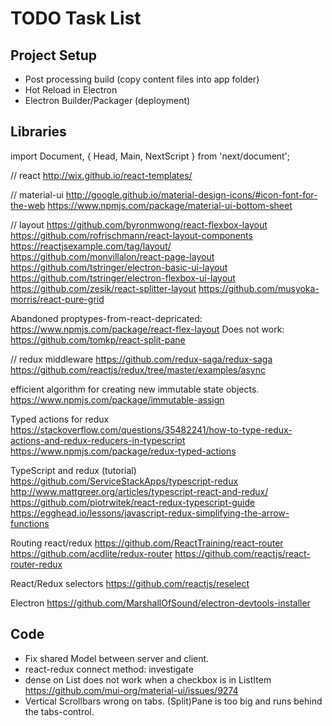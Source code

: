 # TODO Task List

## Project Setup

- Post processing build (copy content files into app folder)
- Hot Reload in Electron
- Electron Builder/Packager (deployment)

## Libraries

import Document, { Head, Main, NextScript } from 'next/document';

// react
http://wix.github.io/react-templates/

// material-ui
http://google.github.io/material-design-icons/#icon-font-for-the-web
https://www.npmjs.com/package/material-ui-bottom-sheet

// layout
https://github.com/byronmwong/react-flexbox-layout
https://github.com/rofrischmann/react-layout-components
https://reactjsexample.com/tag/layout/
https://github.com/monvillalon/react-page-layout
https://github.com/tstringer/electron-basic-ui-layout
https://github.com/tstringer/electron-flexbox-ui-layout
https://github.com/zesik/react-splitter-layout
https://github.com/musyoka-morris/react-pure-grid

Abandoned proptypes-from-react-depricated: https://www.npmjs.com/package/react-flex-layout
Does not work: https://github.com/tomkp/react-split-pane

// redux middleware
https://github.com/redux-saga/redux-saga
https://github.com/reactjs/redux/tree/master/examples/async

efficient algorithm for creating new immutable state objects.
https://www.npmjs.com/package/immutable-assign

Typed actions for redux
https://stackoverflow.com/questions/35482241/how-to-type-redux-actions-and-redux-reducers-in-typescript
https://www.npmjs.com/package/redux-typed-actions

TypeScript and redux (tutorial)
https://github.com/ServiceStackApps/typescript-redux
http://www.mattgreer.org/articles/typescript-react-and-redux/
https://github.com/piotrwitek/react-redux-typescript-guide
https://egghead.io/lessons/javascript-redux-simplifying-the-arrow-functions

Routing react/redux
https://github.com/ReactTraining/react-router
https://github.com/acdlite/redux-router
https://github.com/reactjs/react-router-redux

React/Redux selectors
https://github.com/reactjs/reselect

Electron
https://github.com/MarshallOfSound/electron-devtools-installer

## Code

- Fix shared Model between server and client.
- react-redux connect method: investigate
- dense on List does not work when a checkbox is in ListItem
    https://github.com/mui-org/material-ui/issues/9274
- Vertical Scrollbars wrong on tabs. (Split)Pane is too big and runs behind the tabs-control.